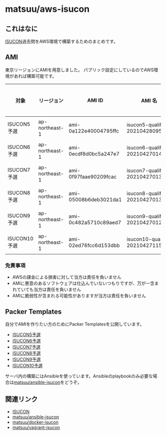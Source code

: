 # matsuu/aws-isucon

## これはなに

[ISUCON](https://isucon.net)過去問をAWS環境で構築するためのまとめです。

## AMI

東京リージョンにAMIを用意しました。
パブリック設定にしているのでAWS環境があれば構築可能です。

| 対象 | リージョン | AMI ID | AMI 名 | SSH接続用アカウント | 備考 |
| --- | --- | --- | --- | --- | --- |
| ISUCON5予選 | ap-northeast-1 | ami-0a122e40004795ffc | isucon5-qualify-20210428095004 | ubuntu | webappsとbenchを含む |
| ISUCON6予選 | ap-northeast-1 | ami-0ecdf8d0bc5a247e7 | isucon6-qualify-20210427014047 | ubuntu | webappsとbenchを含む |
| ISUCON7予選 | ap-northeast-1 | ami-0f97faae90209fcac | isucon7-qualify-20210427013933 | ubuntu | webappsとbenchを含む |
| ISUCON8予選 | ap-northeast-1 | ami-05008b6deb3021da1 | isucon8-qualify-20210427013641 | centos | webappsとbenchを含む |
| ISUCON9予選 | ap-northeast-1 | ami-0c482a5710c89aed7 | isucon9-qualify-20210427012007 | ubuntu | webappsとbenchを含む |
| ISUCON10予選 | ap-northeast-1 | ami-02ed76fcc6d153dbb | isucon10-qualify-20210427115313 | ubuntu | webappsとbenchを含む |

### 免責事項

* AWSの課金による損害に対して当方は責任を負いません
* AMIに悪意のあるソフトウェアは仕込んでいないつもりですが、万が一含まれていても当方は責任を負いません
* AMIに脆弱性が含まれる可能性がありますが当方は責任を負いません

## Packer Templates

自分でAMIを作りたい方のためにPacker Templatesを公開しています。

* [ISUCON5予選](https://github.com/matsuu/aws-isucon5-qualify)
* [ISUCON6予選](https://github.com/matsuu/aws-isucon6-qualify)
* [ISUCON7予選](https://github.com/matsuu/aws-isucon7-qualify)
* [ISUCON8予選](https://github.com/matsuu/aws-isucon8-qualify)
* [ISUCON9予選](https://github.com/matsuu/aws-isucon9-qualify)
* [ISUCON10予選](https://github.com/matsuu/aws-isucon10-qualify)

サーバ内の構築にはAnsibleを使っています。Ansibleのplaybookのみ必要な場合は[matsuu/ansible-isucon](https://github.com/matsuu/ansible-isucon)をどうぞ。

## 関連リンク

* [ISUCON](https://isucon.net/)
* [matsuu/ansible-isucon](https://github.com/matsuu/ansible-isucon)
* [matsuu/docker-isucon](https://github.com/matsuu/docker-isucon)
* [matsuu/vagrant-isucon](https://github.com/matsuu/vagrant-isucon)
